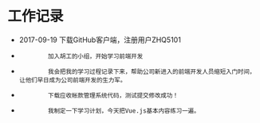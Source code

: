 # 工作记录

- 2017-09-19  下载GitHub客户端，注册用户ZHQ5101
-             加入胡工的小组，开始学习前端开发
-             我会把我的学习过程记录下来，帮助公司新进入的前端开发人员缩短入门时间，让他们早日成为公司前端开发的生力军。
-             下载应收帐款管理系统代码，测试提交修改成功！
-             我制定一下学习计划，今天把Vue.js基本内容练习一遍。  